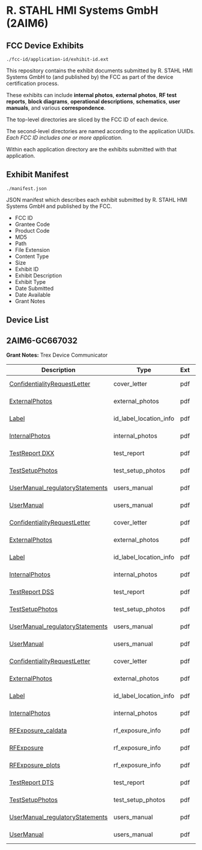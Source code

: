 # R. STAHL HMI Systems GmbH (2AIM6)
## FCC Device Exhibits

```
./fcc-id/application-id/exhibit-id.ext
```

This repository contains the exhibit documents submitted by R. STAHL HMI Systems GmbH to (and published by) the FCC as part of the device certification process.

These exhibits can include **internal photos**, **external photos**, **RF test reports**, **block diagrams**, **operational descriptions**, **schematics**, **user manuals**, and various **correspondence**.

The top-level directories are sliced by the FCC ID of each device.

The second-level directories are named according to the application UUIDs. *Each FCC ID includes one or more application.*

Within each application directory are the exhibits submitted with that application. 

## Exhibit Manifest

```
./manifest.json
```

JSON manifest which describes each exhibit submitted by R. STAHL HMI Systems GmbH and published by the FCC.

- FCC ID
- Grantee Code
- Product Code
- MD5
- Path
- File Extension
- Content Type
- Size
- Exhibit ID
- Exhibit Description
- Exhibit Type
- Date Submitted
- Date Available
- Grant Notes

## Device List
## 2AIM6-GC667032
**Grant Notes:** Trex Device Communicator

| Description | Type | Ext | Size | Submitted | Available |
| ----------- | ---- | --- | ---- | --------- | --------- |
| [ConfidentialityRequestLetter](2AIM6-GC667032/95f7c31d32c14d95fb610fa53c48bbf9/3106436.pdf) | cover_letter | pdf | 177983 | 2016-08-22 | 2016-08-22 |
| [ExternalPhotos](2AIM6-GC667032/95f7c31d32c14d95fb610fa53c48bbf9/3106447.pdf) | external_photos | pdf | 656176 | 2016-08-22 | 2016-08-22 |
| [Label](2AIM6-GC667032/95f7c31d32c14d95fb610fa53c48bbf9/3106451.pdf) | id_label_location_info | pdf | 2591700 | 2016-08-22 | 2016-08-22 |
| [InternalPhotos](2AIM6-GC667032/95f7c31d32c14d95fb610fa53c48bbf9/3106469.pdf) | internal_photos | pdf | 2248957 | 2016-08-22 | 2016-08-22 |
| [TestReport DXX](2AIM6-GC667032/95f7c31d32c14d95fb610fa53c48bbf9/3106476.pdf) | test_report | pdf | 1181256 | 2016-08-22 | 2016-08-22 |
| [TestSetupPhotos](2AIM6-GC667032/95f7c31d32c14d95fb610fa53c48bbf9/3106431.pdf) | test_setup_photos | pdf | 1508791 | 2016-08-22 | 2016-08-22 |
| [UserManual_regulatoryStatements](2AIM6-GC667032/95f7c31d32c14d95fb610fa53c48bbf9/3106430.pdf) | users_manual | pdf | 608703 | 2016-08-22 | 2016-08-22 |
| [UserManual](2AIM6-GC667032/95f7c31d32c14d95fb610fa53c48bbf9/3106432.pdf) | users_manual | pdf | 214805 | 2016-08-22 | 2016-08-22 |
| [ConfidentialityRequestLetter](2AIM6-GC667032/76bf9152c80f193696196bfe790a0562/3106436.pdf) | cover_letter | pdf | 177983 | 2016-08-22 | 2016-08-22 |
| [ExternalPhotos](2AIM6-GC667032/76bf9152c80f193696196bfe790a0562/3106447.pdf) | external_photos | pdf | 656176 | 2016-08-22 | 2016-08-22 |
| [Label](2AIM6-GC667032/76bf9152c80f193696196bfe790a0562/3106451.pdf) | id_label_location_info | pdf | 2591700 | 2016-08-22 | 2016-08-22 |
| [InternalPhotos](2AIM6-GC667032/76bf9152c80f193696196bfe790a0562/3106469.pdf) | internal_photos | pdf | 2248957 | 2016-08-22 | 2016-08-22 |
| [TestReport DSS](2AIM6-GC667032/76bf9152c80f193696196bfe790a0562/3106457.pdf) | test_report | pdf | 2863323 | 2016-08-22 | 2016-08-22 |
| [TestSetupPhotos](2AIM6-GC667032/76bf9152c80f193696196bfe790a0562/3106431.pdf) | test_setup_photos | pdf | 1508791 | 2016-08-22 | 2016-08-22 |
| [UserManual_regulatoryStatements](2AIM6-GC667032/76bf9152c80f193696196bfe790a0562/3106430.pdf) | users_manual | pdf | 608703 | 2016-08-22 | 2016-08-22 |
| [UserManual](2AIM6-GC667032/76bf9152c80f193696196bfe790a0562/3106432.pdf) | users_manual | pdf | 214805 | 2016-08-22 | 2016-08-22 |
| [ConfidentialityRequestLetter](2AIM6-GC667032/edd96af38ada669df3e2479de76cef15/3106436.pdf) | cover_letter | pdf | 177983 | 2016-08-22 | 2016-08-22 |
| [ExternalPhotos](2AIM6-GC667032/edd96af38ada669df3e2479de76cef15/3106447.pdf) | external_photos | pdf | 656176 | 2016-08-22 | 2016-08-22 |
| [Label](2AIM6-GC667032/edd96af38ada669df3e2479de76cef15/3106451.pdf) | id_label_location_info | pdf | 2591700 | 2016-08-22 | 2016-08-22 |
| [InternalPhotos](2AIM6-GC667032/edd96af38ada669df3e2479de76cef15/3106469.pdf) | internal_photos | pdf | 2248957 | 2016-08-22 | 2016-08-22 |
| [RFExposure_caldata](2AIM6-GC667032/edd96af38ada669df3e2479de76cef15/3106433.pdf) | rf_exposure_info | pdf | 3607528 | 2016-08-22 | 2016-08-22 |
| [RFExposure](2AIM6-GC667032/edd96af38ada669df3e2479de76cef15/3106445.pdf) | rf_exposure_info | pdf | 1238675 | 2016-08-22 | 2016-08-22 |
| [RFExposure_plots](2AIM6-GC667032/edd96af38ada669df3e2479de76cef15/3106446.pdf) | rf_exposure_info | pdf | 299121 | 2016-08-22 | 2016-08-22 |
| [TestReport DTS](2AIM6-GC667032/edd96af38ada669df3e2479de76cef15/3106434.pdf) | test_report | pdf | 4440860 | 2016-08-22 | 2016-08-22 |
| [TestSetupPhotos](2AIM6-GC667032/edd96af38ada669df3e2479de76cef15/3106431.pdf) | test_setup_photos | pdf | 1508791 | 2016-08-22 | 2016-08-22 |
| [UserManual_regulatoryStatements](2AIM6-GC667032/edd96af38ada669df3e2479de76cef15/3106430.pdf) | users_manual | pdf | 608703 | 2016-08-22 | 2016-08-22 |
| [UserManual](2AIM6-GC667032/edd96af38ada669df3e2479de76cef15/3106432.pdf) | users_manual | pdf | 214805 | 2016-08-22 | 2016-08-22 |
